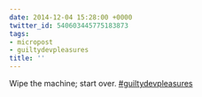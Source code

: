 ```yaml
---
date: 2014-12-04 15:28:00 +0000
twitter_id: 540603445775183873
tags:
- micropost
- guiltydevpleasures
title: ''
---
```


Wipe the machine; start over. [#guiltydevpleasures](https://twitter.com/hashtag/guiltydevpleasures)

